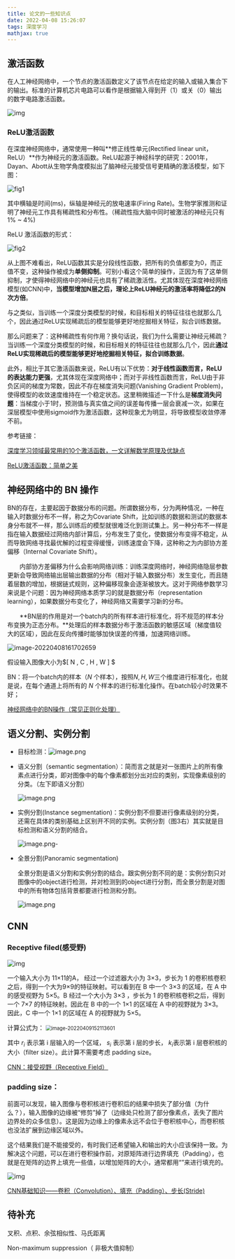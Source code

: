 ```yaml
---
title: 论文的一些知识点
date: 2022-04-08 15:26:07
tags: 深度学习
mathjax: true
---
```


## 激活函数

在人工神经网络中，一个节点的激活函数定义了该节点在给定的输入或输入集合下的输出。标准的计算机芯片电路可以看作是根据输入得到开（1）或关（0）输出的数字电路激活函数。

![img](论文的一些知识点/798b-hqhtuak1849533.png)

### ReLU激活函数

在深度神经网络中，通常使用一种叫**修正线性单元(Rectified linear unit，ReLU）**作为神经元的激活函数。ReLU起源于神经科学的研究：2001年，Dayan、Abott从生物学角度模拟出了脑神经元接受信号更精确的激活模型，如下图：

![fig1](论文的一些知识点/format,png.png)

其中横轴是时间(ms)，纵轴是神经元的放电速率(Firing Rate)。生物学家推测和证明了神经元工作具有稀疏性和分布性。（稀疏性指大脑中同时被激活的神经元只有 1% ~ 4%)

ReLU 激活函数的形式：

![fig2](论文的一些知识点/20200917181354293.png)

从上图不难看出，ReLU函数其实是分段线性函数，把所有的负值都变为0，而正值不变，这种操作被成为**单侧抑制**。可别小看这个简单的操作，正因为有了这单侧抑制，才使得神经网络中的神经元也具有了稀疏激活性。尤其体现在深度神经网络模型(如CNN)中，**当模型增加N层之后，理论上ReLU神经元的激活率将降低2的N次方倍**。

与之类似，当训练一个深度分类模型的时候，和目标相关的特征往往也就那么几个，因此通过ReLU实现稀疏后的模型能够更好地挖掘相关特征，拟合训练数据。

那么问题来了：这种稀疏性有何作用？换句话说，我们为什么需要让神经元稀疏？当训练一个深度分类模型的时候，和目标相关的特征往往也就那么几个，因此**通过ReLU实现稀疏后的模型能够更好地挖掘相关特征，拟合训练数据**。

此外，相比于其它激活函数来说，ReLU有以下优势：**对于线性函数而言，ReLU的表达能力更强**，尤其体现在深度网络中；而对于非线性函数而言，ReLU由于非负区间的梯度为常数，因此不存在梯度消失问题(Vanishing Gradient Problem)，使得模型的收敛速度维持在一个稳定状态。这里稍微描述一下什么是**梯度消失问题**：当梯度小于1时，预测值与真实值之间的误差每传播一层会衰减一次，如果在深层模型中使用sigmoid作为激活函数，这种现象尤为明显，将导致模型收敛停滞不前。

参考链接：

[深度学习领域最常用的10个激活函数，一文详解数学原理及优缺点](https://finance.sina.com.cn/tech/2021-02-24/doc-ikftssap8455930.shtml#:~:text=%E6%BF%80%E6%B4%BB%E5%87%BD%E6%95%B0%EF%BC%88Activation%20Function%EF%BC%89%E6%98%AF,%E8%BE%93%E5%85%A5%E9%9B%86%E5%90%88%E4%B8%8B%E7%9A%84%E8%BE%93%E5%87%BA%E3%80%82)

[ReLU激活函数：简单之美](https://blog.csdn.net/cherrylvlei/article/details/53149381)

## 神经网络中的 BN 操作

BN的存在，主要起因于数据分布的问题。所谓数据分布，分为两种情况，一种在输入时数据分布不一样，称之为Covariate Shift，比如训练的数据和测试的数据本身分布就不一样，那么训练后的模型就很难泛化到测试集上。另一种分布不一样是指在输入数据经过网络内部计算后，分布发生了变化，使数据分布变得不稳定，从而导致网络寻找最优解的过程变得缓慢，训练速度会下降，这种称之为内部协方差偏移（Internal Covariate Shift）。

  内部协方差偏移为什么会影响网络训练：训练深度网络时，神经网络隐层参数更新会导致网络输出层输出数据的分布（相对于输入数据分布）发生变化，而且随着层数的增加，根据链式规则，这种偏移现象会逐渐被放大。这对于网络参数学习来说是个问题：因为神经网络本质学习的就是数据分布（representation learning），如果数据分布变化了，神经网络又需要学习新的分布。

  **BN层的作用是对一个batch内的所有样本进行标准化，将不规范的样本分布变换为正态分布。**处理后的样本数据分布于激活函数的敏感区域（梯度值较大的区域），因此在反向传播时能够加快误差的传播，加速网络训练。

![image-20220408161702659](论文的一些知识点/image-20220408161702659.png)

假设输入图像大小为$[ N , C , H , W ] $

BN：将一个batch内的样本（$N$ 个样本），按照$N, H, W$三个维度进行标准化，也就是说，在每个通道上将所有的 $N$ 个样本的进行标准化操作。在batch较小时效果不好；

[神经网络中的BN操作（常见正则化处理）](https://blog.csdn.net/qq_37489147/article/details/115705918)

## 语义分割、实例分割

- 目标检测：![image.png](论文的一些知识点/home.phpmod=attachment&filename=image.png&id=702099)

- 语义分割（semantic segmentation）：简而言之就是对一张图片上的所有像素点进行分类，即对图像中的每个像素都划分出对应的类别，实现像素级别的分类。（左下即语义分割）

  ![image.png](论文的一些知识点/home.phpmod=attachment&filename=image.png&id=702090)

- 实例分割(Instance segmentation)：实例分割不但要进行像素级别的分类，还需在具体的类别基础上区别开不同的实例。实例分割（图3右）其实就是目标检测和语义分割的结合。

  ![image.png](论文的一些知识点/home.phpmod=attachment&filename=image.png&id=702089)-

- 全景分割(Panoramic segmentation)

  全景分割是语义分割和实例分割的结合。跟实例分割不同的是：实例分割只对图像中的object进行检测，并对检测到的object进行分割，而全景分割是对图中的所有物体包括背景都要进行检测和分割。

  ![image.png](论文的一些知识点/home.phpmod=attachment&filename=image.png&id=702104)

## CNN

### Receptive filed(感受野)

![img](论文的一些知识点/v2-04b23d86bf5b53a552f3b18e46d3f980_720w.jpg)

一个输入大小为 11×11的A， 经过一个过滤器大小为 3×3，步长为 1 的卷积核卷积之后，得到一个大为9×9的特征映射。可以看到在 B 中一个 3×3 的区域，在 A 中的感受视野为 5×5。B 经过一个大小为 3×3 ，步长为 1 的卷积核卷积之后，得到一个 7×7 的特征映射。因此在 B 中的一个 1×1 的区域在 A 中的视野就为 3×3。因此，C 中一个 1×1 的区域在 A 的视野就为 5×5。

计算公式为： <img src="论文的一些知识点/image-20220409152113601.png" alt="image-20220409152113601" style="zoom:80%;" />

其中  $r_i$ 表示第 i 层输入的一个区域，  $s_i$ 表示第 i 层的步长，  $k_i$表示第 i 层卷积核的大小（filter size）。此计算不需要考虑 padding size。

[CNN：接受视野（Receptive Field）](https://zhuanlan.zhihu.com/p/41955458)

### padding size：

前面可以发现，输入图像与卷积核进行卷积后的结果中损失了部分值（为什么？），输入图像的边缘被“修剪”掉了（边缘处只检测了部分像素点，丢失了图片边界处的众多信息）。这是因为边缘上的像素永远不会位于卷积核中心，而卷积核也没法扩展到边缘区域以外。

这个结果我们是不能接受的，有时我们还希望输入和输出的大小应该保持一致。为解决这个问题，可以在进行卷积操作前，对原矩阵进行边界填充（Padding），也就是在矩阵的边界上填充一些值，以增加矩阵的大小，通常都用“”来进行填充的。

![img](论文的一些知识点/v2-2a2307d5c20551f1a3e8458c7070cf16_b.webp)

[CNN基础知识——卷积（Convolution）、填充（Padding）、步长(Stride)](https://zhuanlan.zhihu.com/p/77471866)

## 待补充

叉积、点积、余弦相似性、马氏距离

Non-maximum suppression（ 非极大值抑制）



















